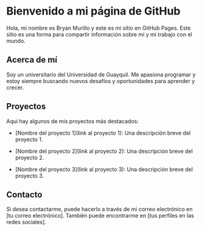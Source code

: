 # Bienvenido a mi página de GitHub



Hola, mi nombre es Bryan Murillo y este es mi sitio en GitHub Pages. Este sitio es una forma para compartir información sobre mí y mi trabajo con el mundo.



## Acerca de mí



Soy un universitario del Universidad de Guayquil. Me apasiona programar y estoy siempre buscando nuevos desafíos y oportunidades para aprender y crecer.



## Proyectos



Aquí hay algunos de mis proyectos más destacados:



- [Nombre del proyecto 1](link al proyecto 1): Una descripción breve del proyecto 1.

- [Nombre del proyecto 2](link al proyecto 2): Una descripción breve del proyecto 2.

- [Nombre del proyecto 3](link al proyecto 3): Una descripción breve del proyecto 3.



## Contacto



Si desea contactarme, puede hacerlo a través de mi correo electrónico en [tu correo electrónico]. También puede encontrarme en [tus perfiles en las redes sociales].
